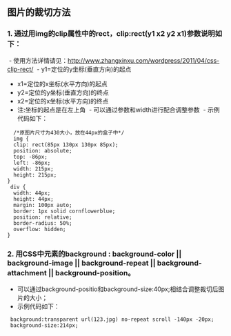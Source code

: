## 图片的裁切方法
### 1. 通过用img的clip属性中的rect，clip:rect(y1 x2 y2 x1)参数说明如下：
  - 使用方法详情请见：http://www.zhangxinxu.com/wordpress/2011/04/css-clip-rect/
  - y1=定位的y坐标(垂直方向)的起点 
  - x1=定位的x坐标(水平方向)的起点 
  - y2=定位的y坐标(垂直方向)的终点 
  - x2=定位的x坐标(水平方向)的终点 
  - 注:坐标的起点是在左上角 
  - 可以通过参数和width进行配合调整参数
  - 示例代码如下：
  ```
   /*原图片尺寸为430大小，放在44px的盒子中*/
    img {
    clip: rect(85px 130px 130px 85px);
    position: absolute;
    top: -86px;
    left: -86px;
    width: 215px;
    height: 215px;
  }
  div {
    width: 44px;
    height: 44px;
    margin: 100px auto;
    border: 1px solid cornflowerblue;
    position: relative;
    border-radius: 50%;
    overflow: hidden;
  }

  ```
  
  ### 2. 用CSS中元素的background : background-color || background-image || background-repeat || background-attachment || background-position。
  - 可以通过background-positio和background-size:40px;相结合调整裁切后图片的大小；
  - 示例代码如下：
  ```
   background:transparent url(123.jpg) no-repeat scroll -140px -20px;
   background-size:214px;

  ```
